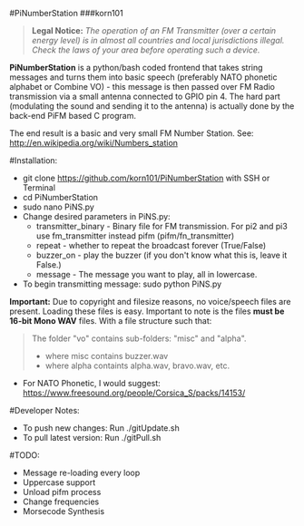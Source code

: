 #PiNumberStation
###korn101

>**Legal Notice:**
>*The operation of an FM Transmitter (over a certain energy level) is in almost all countries and local jurisdictions illegal. Check the laws of your area before operating such a device.*

**PiNumberStation** is a python/bash coded frontend that takes string messages and turns them into basic speech (preferably NATO phonetic alphabet or Combine VO) - this message is then passed over FM Radio transmission via a small antenna connected to GPIO pin 4. The hard part (modulating the sound and sending it to the antenna) is actually done by the back-end PiFM based C program.

The end result is a basic and very small FM Number Station. See: http://en.wikipedia.org/wiki/Numbers_station

#Installation:
* git clone https://github.com/korn101/PiNumberStation with SSH or Terminal
* cd PiNumberStation
* sudo nano PiNS.py
* Change desired parameters in PiNS.py:
  * transmitter_binary - Binary file for FM transmission. For pi2 and pi3 use fm_transmitter instead pifm (pifm/fn_transmitter)
  * repeat - whether to repeat the broadcast forever (True/False)
  * buzzer_on - play the buzzer (if you don't know what this is, leave it False.)
  * message - The message you want to play, all in lowercase.
* To begin transmitting message: sudo python PiNS.py

**Important:**
Due to copyright and filesize reasons, no voice/speech files are present. Loading these files is easy.
Important to note is the files **must be 16-bit Mono WAV** files. With a file structure such that:

> The folder "vo" contains sub-folders: "misc" and "alpha".
> * where misc contains buzzer.wav
> * where alpha containts alpha.wav, bravo.wav, etc.
 
* For NATO Phonetic, I would suggest: https://www.freesound.org/people/Corsica_S/packs/14153/

#Developer Notes:
* To push new changes: Run ./gitUpdate.sh
* To pull latest version: Run ./gitPull.sh

#TODO:
* Message re-loading every loop
* Uppercase support
* Unload pifm process
* Change frequencies
* Morsecode Synthesis
